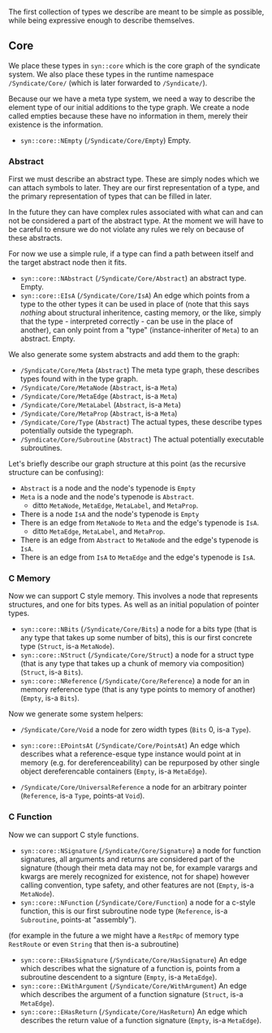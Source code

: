 

The first collection of types we describe are meant to be simple as possible, while being expressive enough to describe themselves.

## Core

We place these types in `syn::core` which is the core graph of the syndicate system. We also place these types in the runtime namespace `/Syndicate/Core/` (which is later forwarded to `/Syndicate/`).

Because our we have a meta type system, we need a way to describe the element type of our initial additions to the type graph. We create a node called empties because these have no information in them, merely their existence is the information.

* `syn::core::NEmpty` (`/Syndicate/Core/Empty`) Empty.

### Abstract

First we must describe an abstract type. These are simply nodes which we can attach symbols to later. They are our first representation of a type, and the primary representation of types that can be filled in later.

In the future they can have complex rules associated with what can and can not be considered a part of the abstract type. At the moment we will have to be careful to ensure we do not violate any rules we rely on because of these abstracts.

For now we use a simple rule, if a type can find a path between itself and the target abstract node then it fits.

* `syn::core::NAbstract` (`/Syndicate/Core/Abstract`) an abstract type. Empty.
* `syn::core::EIsA` (`/Syndicate/Core/IsA`) An edge which points from a type to the other types it can be used in place of (note that this says *nothing* about structural inheritence, casting memory, or the like, simply that the type - interpreted correctly - can be use in the place of another), can only point from a "type" (instance-inheriter of `Meta`) to an abstract. Empty.

We also generate some system abstracts and add them to the graph:

* `/Syndicate/Core/Meta`  (`Abstract`) The meta type graph, these describes types found with in the type graph.
* `/Syndicate/Core/MetaNode` (`Abstract`, is-a `Meta`)
* `/Syndicate/Core/MetaEdge` (`Abstract`, is-a `Meta`)
* `/Syndicate/Core/MetaLabel` (`Abstract`, is-a `Meta`)
* `/Syndicate/Core/MetaProp` (`Abstract`, is-a `Meta`)
* `/Syndicate/Core/Type`  (`Abstract`) The actual types, these describe types potentially outside the typegraph.
* `/Syndicate/Core/Subroutine`  (`Abstract`) The actual potentially executable subroutines.

Let's briefly describe our graph structure at this point (as the recursive structure can be confusing):
* `Abstract` is a node and the node's typenode is `Empty`
* `Meta` is a node and the node's typenode is `Abstract`.
  * ditto `MetaNode`, `MetaEdge`, `MetaLabel`, and `MetaProp`.
* There is a node `IsA` and the node's typenode is `Empty`
* There is an edge from `MetaNode` to `Meta` and the edge's typenode is `IsA`.
  * ditto `MetaEdge`, `MetaLabel`, and `MetaProp`.
* There is an edge from `Abstract` to `MetaNode` and the edge's typenode is `IsA`.
* There is an edge from `IsA` to `MetaEdge` and the edge's typenode is `IsA`.

### C Memory

Now we can support C style memory. This involves a node that represents structures, and one for bits types. As well as an initial population of pointer types.

* `syn::core::NBits` (`/Syndicate/Core/Bits`) a node for a bits type (that is any type that takes up some number of bits), this is our first concrete type (`Struct`, is-a `MetaNode`).
* `syn::core::NStruct` (`/Syndicate/Core/Struct`) a node for a struct type (that is any type that takes up a chunk of memory via composition) (`Struct`, is-a `Bits`).
* `syn::core::NReference` (`/Syndicate/Core/Reference`) a node for an in memory reference type (that is any type points to memory of another) (`Empty`, is-a `Bits`).

Now we generate some system helpers:

* `/Syndicate/Core/Void` a node for zero width types (`Bits` 0, is-a `Type`).

* `syn::core::EPointsAt` (`/Syndicate/Core/PointsAt`) An edge which describes what a reference-esque type instance would point at in memory (e.g. for dereferenceability) can be repurposed by other single object dereferencable containers (`Empty`, is-a `MetaEdge`).

* `/Syndicate/Core/UniversalReference` a node for an arbitrary pointer (`Reference`, is-a `Type`, points-at `Void`).

### C Function

Now we can support C style functions.

* `syn::core::NSignature` (`/Syndicate/Core/Signature`) a node for function signatures, all arguments and returns are considered part of the signature (though their meta data may not be, for example varargs and kwargs are merely recognized for existence, not for shape) however calling convention, type safety, and other features are not (`Empty`, is-a `MetaNode`).
* `syn::core::NFunction` (`/Syndicate/Core/Function`) a node for a c-style function, this is our first subroutine node type (`Reference`, is-a `Subroutine`, points-at "assembly").

(for example in the future a we might have a `RestRpc` of memory type `RestRoute` or even `String` that then is-a subroutine)

* `syn::core::EHasSignature` (`/Syndicate/Core/HasSignature`) An edge which describes what the signature of a function is, points from a subroutine descendent to a signture (`Empty`, is-a `MetaEdge`).
* `syn::core::EWithArgument` (`/Syndicate/Core/WithArgument`) An edge which describes the argument of a function signature (`Struct`, is-a `MetaEdge`).
* `syn::core::EHasReturn` (`/Syndicate/Core/HasReturn`) An edge which describes the return value of a function signature (`Empty`, is-a `MetaEdge`).